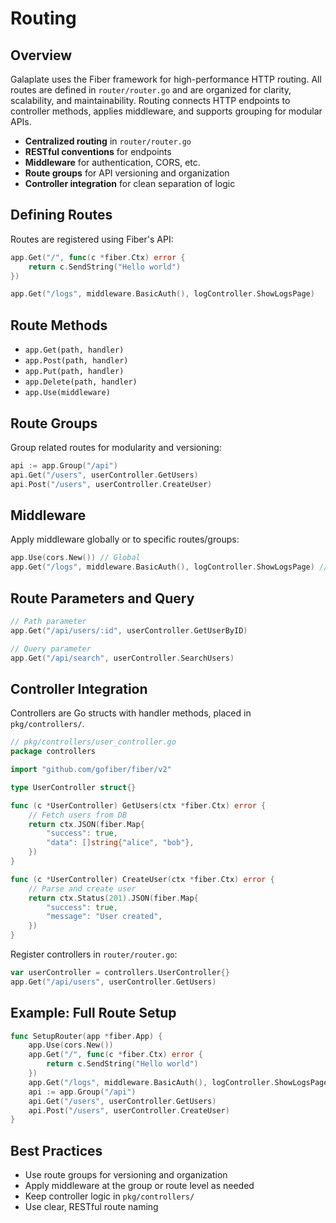# Routing

## Overview

Galaplate uses the Fiber framework for high-performance HTTP routing. All routes are defined in `router/router.go` and are organized for clarity, scalability, and maintainability. Routing connects HTTP endpoints to controller methods, applies middleware, and supports grouping for modular APIs.

- **Centralized routing** in `router/router.go`
- **RESTful conventions** for endpoints
- **Middleware** for authentication, CORS, etc.
- **Route groups** for API versioning and organization
- **Controller integration** for clean separation of logic

## Defining Routes

Routes are registered using Fiber's API:

```go
app.Get("/", func(c *fiber.Ctx) error {
    return c.SendString("Hello world")
})

app.Get("/logs", middleware.BasicAuth(), logController.ShowLogsPage)
```

## Route Methods

- `app.Get(path, handler)`
- `app.Post(path, handler)`
- `app.Put(path, handler)`
- `app.Delete(path, handler)`
- `app.Use(middleware)`

## Route Groups

Group related routes for modularity and versioning:

```go
api := app.Group("/api")
api.Get("/users", userController.GetUsers)
api.Post("/users", userController.CreateUser)
```

## Middleware

Apply middleware globally or to specific routes/groups:

```go
app.Use(cors.New()) // Global
app.Get("/logs", middleware.BasicAuth(), logController.ShowLogsPage) // Route-level
```

## Route Parameters and Query

```go
// Path parameter
app.Get("/api/users/:id", userController.GetUserByID)

// Query parameter
app.Get("/api/search", userController.SearchUsers)
```

## Controller Integration

Controllers are Go structs with handler methods, placed in `pkg/controllers/`.

```go
// pkg/controllers/user_controller.go
package controllers

import "github.com/gofiber/fiber/v2"

type UserController struct{}

func (c *UserController) GetUsers(ctx *fiber.Ctx) error {
    // Fetch users from DB
    return ctx.JSON(fiber.Map{
        "success": true,
        "data": []string{"alice", "bob"},
    })
}

func (c *UserController) CreateUser(ctx *fiber.Ctx) error {
    // Parse and create user
    return ctx.Status(201).JSON(fiber.Map{
        "success": true,
        "message": "User created",
    })
}
```

Register controllers in `router/router.go`:

```go
var userController = controllers.UserController{}
app.Get("/api/users", userController.GetUsers)
```

## Example: Full Route Setup

```go
func SetupRouter(app *fiber.App) {
    app.Use(cors.New())
    app.Get("/", func(c *fiber.Ctx) error {
        return c.SendString("Hello world")
    })
    app.Get("/logs", middleware.BasicAuth(), logController.ShowLogsPage)
    api := app.Group("/api")
    api.Get("/users", userController.GetUsers)
    api.Post("/users", userController.CreateUser)
}
```

## Best Practices

- Use route groups for versioning and organization
- Apply middleware at the group or route level as needed
- Keep controller logic in `pkg/controllers/`
- Use clear, RESTful route naming
